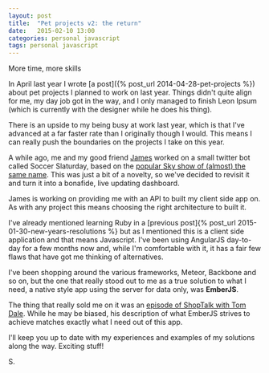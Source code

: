 ```yaml
---
layout: post
title:  "Pet projects v2: the return"
date:   2015-02-10 13:00
categories: personal javascript
tags: personal javascript
---
```

<p class="post__excerpt">More time, more skills</p>

<section>

In April last year I wrote [a post]({% post_url 2014-04-28-pet-projects %}) about pet projects I planned to work on last year. Things didn't quite align for me, my day job got in the way, and I only managed to finish Leon Ipsum (which is currently with the designer while he does his thing).

There is an upside to my being busy at work last year, which is that I've advanced at a far faster rate than I originally though I would. This means I can really push the boundaries on the projects I take on this year.

A while ago, me and my good friend [James](http://twitter.com/zerointernet "James Condron on Twitter") worked on a small twitter bot called Soccer Slaturday, based on the [popular Sky show of (almost) the same name](http://en.wikipedia.org/wiki/Soccer_Saturday "Soccer Saturday on Wikipedia"). This was just a bit of a novelty, so we've decided to revisit it and turn it into a bonafide, live updating dashboard.

James is working on providing me with an API to built my client side app on. As with any project this means choosing the right architecture to built it.

I've already mentioned learning Ruby in a [previous post]{% post_url 2015-01-30-new-years-resolutions %} but as I mentioned this is a client side application and that means Javascript. I've been using AngularJS day-to-day for a few months now and, while I'm comfortable with it, it has a fair few flaws that have got me thinking of alternatives.

I've been shopping around the various frameworks, Meteor, Backbone and so on, but the one that really stood out to me as a true solution to what I need, a native style app using the server for data only, was **EmberJS**.

The thing that really sold me on it was an [episode of ShopTalk with Tom Dale](http://shoptalkshow.com/episodes/147-tom-dale/ "ShopTalk episode 147 with Tom Dale"). While he may be biased, his description of what EmberJS strives to achieve matches exactly what I need out of this app.

I'll keep you up to date with my experiences and examples of my solutions along the way. Exciting stuff!

</section>


<p class="post__signature">S.</p>



